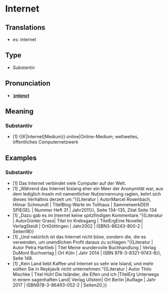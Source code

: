 # Internet
## Translations
- es: internet
## Type
- _Substantiv_
## Pronunciation
- **_[ˈɪntɐnɛt](https://commons.wikimedia.org/wiki/File:De-Internet.ogg)_**
## Meaning
### Substantiv
- [1] {{K|Internet|Medium}} online|Online-Medium; weltweites, öffentliches Computernetzwerk
## Examples
### Substantiv
- [1] Das Internet verbindet viele Computer auf der Welt.
- [1] „Während das Internet bislang eher ein Meer der Anonymität war, aus dem lediglich Inseln mit namentlicher Nutzernennung ragten, kehrt sich dieses Verhältnis derzeit um.“<ref>{{Literatur | AutorMarcel Rosenbach, Hilmar Schmundt | TitelBlog-Warte im Tollhaus | SammelwerkDER SPIEGEL | Nummer Heft 31 | Jahr2011}}, Seite 134–135, Zitat Seite 134</ref>
- [1] „Dazu gab es im Internet keine spitzfindigen Kommentare.“<ref>{{Literatur | AutorGünter Grass| Titel Im Krebsgang | TitelErgEine Novelle| VerlagSteidl | OrtGöttingen | Jahr2002 | ISBN3-88243-800-2 | Seiten18}}</ref>
- [1] „Und natürlich ist das Internet nicht böse, sondern die, die es verwenden, um unendlichen Profit daraus zu schlagen.“<ref>{{Literatur | Autor Petra Hartlieb | Titel Meine wundervolle Buchhandlung | Verlag DuMont Buchverlag | Ort Köln | Jahr 2014 | ISBN 978-3-8321-9743-8}}, Seite 148.</ref>
- [1] „Kein Land liebt Kaffee und Internet so sehr wie Island, und mehr sollten Sie in Reykjavík nicht unternehmen.“<ref>{{Literatur | Autor Thilo Mischke | Titel Húh! Die Isländer, die Elfen und ich |TitelErg Unterwegs in einem sagenhaften Land| Verlag Ullstein| Ort Berlin |Auflage | Jahr 2017 | ISBN978-3-86493-052-2 | Seiten20.}}</ref>
